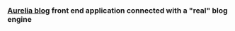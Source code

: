 ### [Aurelia blog](https://github.com/longarone/code-samples/tree/master/basic/basic-blog) front end application connected with a "real" blog engine
